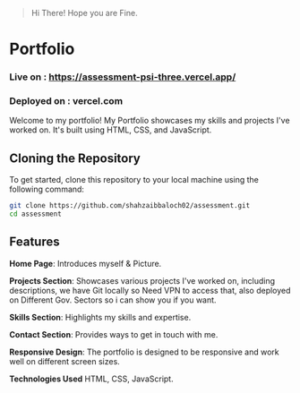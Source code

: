 >Hi There! Hope you are Fine.

# Portfolio
### Live on : https://assessment-psi-three.vercel.app/
### Deployed on : vercel.com

Welcome to my portfolio! My Portfolio showcases my skills and projects I've worked on. It's built using HTML, CSS, and JavaScript.

## Cloning the Repository

To get started, clone this repository to your local machine using the following command:

```bash
git clone https://github.com/shahzaibbaloch02/assessment.git
cd assessment
```

## Features

**Home Page**: Introduces myself & Picture.


**Projects Section**: Showcases various projects I've worked on, including descriptions, we have Git locally so Need VPN to access that, also deployed on Different Gov. Sectors so i can show you if you want.


**Skills Section**: Highlights my skills and expertise.


**Contact Section**: Provides ways to get in touch with me.


**Responsive Design**: The portfolio is designed to be responsive and work well on different screen sizes.


**Technologies Used**
HTML,
CSS,
JavaScript.

